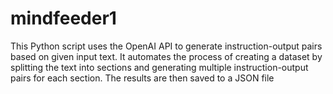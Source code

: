 # mindfeeder1
This Python script uses the OpenAI API to generate instruction-output pairs based on given input text. It automates the process of creating a dataset by splitting the text into sections and generating multiple instruction-output pairs for each section. The results are then saved to a JSON file
